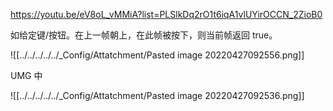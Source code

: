 https://youtu.be/eV8oL_vMMiA?list=PLSlkDq2rO1t6iqA1vlUYirOCCN_2ZioB0

如给定键/按钮。在上一帧朝上，在此帧被按下，则当前帧返回 true。

![[../../../../../_Config/Attatchment/Pasted image 20220427092556.png]]

UMG 中

![[../../../../../_Config/Attatchment/Pasted image 20220427092536.png]]